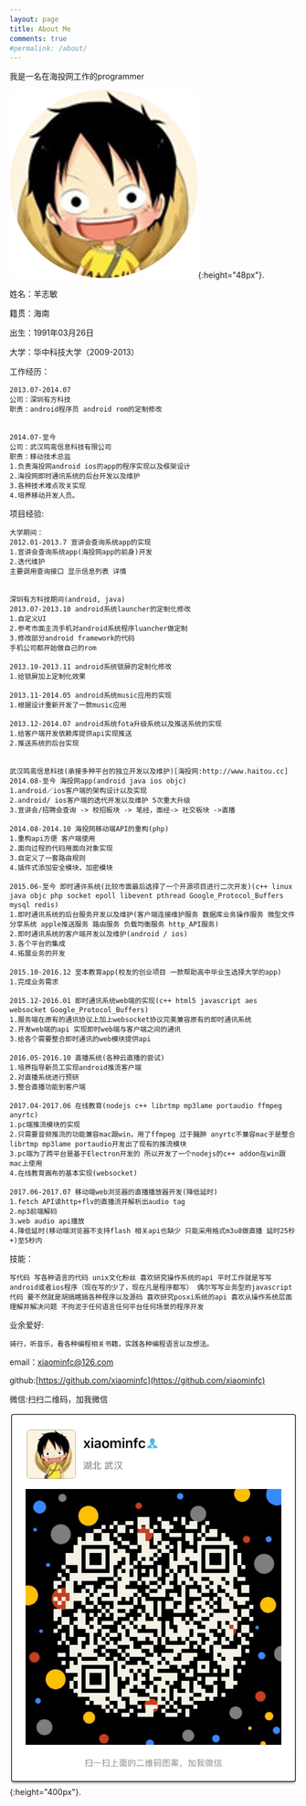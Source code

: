 ```yaml
---
layout: page
title: About Me
comments: true
#permalink: /about/
---
```


我是一名在海投网工作的programmer

![image of me](/assets/img/user_icon.png){:height="48px"}.

姓名：羊志敏 

籍贯：海南

出生：1991年03月26日

大学：华中科技大学（2009-2013）

工作经历：
~~~~
2013.07-2014.07
公司：深圳有方科技
职责：android程序员 android rom的定制修改


2014.07-至今
公司：武汉鸣鸾信息科技有限公司
职责：移动技术总监
1.负责海投网android ios的app的程序实现以及框架设计
2.海投网即时通讯系统的后台开发以及维护
3.各种技术难点攻关实现
4.培养移动开发人员。

~~~~

项目经验:
~~~~
大学期间：
2012.01-2013.7 宣讲会查询系统app的实现
1.宣讲会查询系统app(海投网app的前身)开发
2.迭代维护
主要调用查询接口 显示信息列表 详情 


深圳有方科技期间(android, java)
2013.07-2013.10 android系统launcher的定制化修改
1.自定义UI
2.参考市面主流手机对android系统程序luancher做定制
3.修改部分android framework的代码
手机公司都开始做自己的rom

2013.10-2013.11 android系统锁屏的定制化修改
1.给锁屏加上定制化效果

2013.11-2014.05 android系统music应用的实现
1.根据设计重新开发了一款music应用

2013.12-2014.07 android系统fota升级系统以及推送系统的实现
1.给客户端开发依赖库提供api实现推送
2.推送系统的后台实现


武汉鸣鸾信息科技(承接多种平台的独立开发以及维护)[海投网:http://www.haitou.cc]
2014.08-至今 海投网app(android java ios objc)
1.android／ios客户端的架构设计以及实现
2.android/ ios客户端的迭代开发以及维护 5次重大升级
3.宣讲会/招聘会查询 -> 校招板块 -> 笔经，面经-> 社交板块 ->直播

2014.08-2014.10 海投网移动端API的重构(php)
1.重构api方便 客户端使用
2.面向过程的代码用面向对象实现
3.自定义了一套路由规则
4.插件式添加安全模块，加密模块

2015.06-至今 即时通许系统(比较市面最后选择了一个开源项目进行二次开发)(c++ linux java objc php socket epoll libevent pthread Google_Protocol_Buffers mysql redis)
1.即时通讯系统的后台服务开发以及维护(客户端连接维护服务 数据库业务操作服务 微型文件分享系统 apple推送服务 路由服务 负载均衡服务 http_API服务)
2.即时通讯系统的客户端开发以及维护(android / ios)
3.各个平台的集成
4.拓展业务的开发

2015.10-2016.12 至本教育app(校友的创业项目 一款帮助高中毕业生选择大学的app)
1.完成业务需求

2015.12-2016.01 即时通讯系统web端的实现(c++ html5 javascript aes websocket Google_Protocol_Buffers)
1.服务端在原有的通讯协议上加上websocket协议完美兼容原有的即时通讯系统
2.开发web端的api 实现即时web端与客户端之间的通讯
3.给各个需要整合即时通讯的web模块提供api

2016.05-2016.10 直播系统(各种云直播的尝试)
1.培养指导新员工实现android推流客户端
2.对直播系统进行预研
3.整合直播功能到客户端

2017.04-2017.06 在线教育(nodejs c++ librtmp mp3lame portaudio ffmpeg anyrtc)
1.pc端推流模块的实现
2.只需要音频推流的功能兼容mac跟win，用了ffmpeg 过于臃肿 anyrtc不兼容mac于是整合librtmp mp3lame portaudio开发出了现有的推流模块
3.pc端为了跨平台是基于Electron开发的 所以开发了一个nodejs的c++ addon在win跟mac上使用
4.在线教育画布的基本实现(websocket) 

2017.06-2017.07 移动端web浏览器的直播播放器开发(降低延时)
1.fetch API读http+flv的直播流并解析出audio tag 
2.mp3前端解码
3.web audio api播放
4.降低延时(移动端浏览器不支持flash 相关api也缺少 只能采用格式m3u8做直播 延时25秒+)至5秒内

~~~~

技能：
~~~~
写代码 写各种语言的代码 unix文化粉丝 喜欢研究操作系统的api 平时工作就是写写android或者ios程序（现在写的少了，现在凡是程序都写） 偶尔写写业务型的javascript代码 要不然就是胡搞瞎搞各种程序以及源码 喜欢研究posxi系统的api 喜欢从操作系统层面理解并解决问题 不拘泥于任何语言任何平台任何场景的程序开发
~~~~

业余爱好:
~~~~
骑行，听音乐，看各种编程相关书籍，实践各种编程语言以及想法。

~~~~

email：[xiaominfc@126.com](mailto:xiaominfc@126.com)   

github:[https://github.com/xiaominfc](https://github.com/xiaominfc)

微信:扫扫二维码，加我微信

![image of me](/assets/img/weixin_qr.JPG){:height="400px"}.
